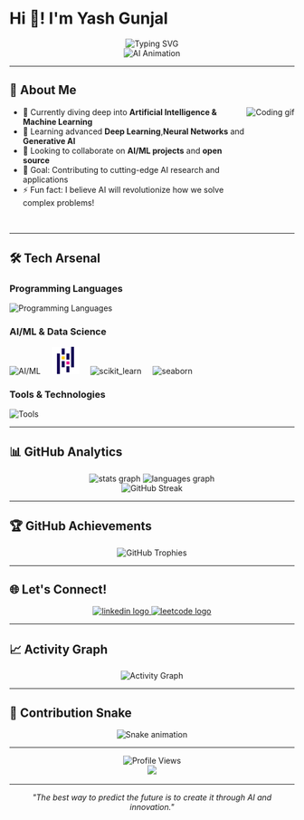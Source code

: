 # Hi 👋! I'm Yash Gunjal

<div align="center">
  <img src="https://readme-typing-svg.herokuapp.com?font=Fira+Code&weight=500&size=28&duration=3000&pause=1000&color=3B82F6&center=true&vCenter=true&width=435&lines=AI+%26+ML+Enthusiast;Data+Science+Student;Problem+Solver;Tech+Explorer" alt="Typing SVG" />
</div>

<div align="center">
  <img src="https://user-images.githubusercontent.com/74038190/212750147-854a394f-fee9-4080-9770-78a4b7ece53f.gif" width="400" alt="AI Animation"/>
</div>

---

## 🚀 About Me

<img align="right" height="200" src="https://user-images.githubusercontent.com/74038190/229223263-cf2e4b07-2615-4f87-9c38-e37600f8381a.gif" alt="Coding gif"/>

- 🔭 Currently diving deep into **Artificial Intelligence & Machine Learning**
- 🌱 Learning advanced **Deep Learning**,**Neural Networks** and **Generative AI**
- 👯 Looking to collaborate on **AI/ML projects** and **open source**
- 🎯 Goal: Contributing to cutting-edge AI research and applications
- ⚡ Fun fact: I believe AI will revolutionize how we solve complex problems!

<br clear="both">

---

## 🛠️ Tech Arsenal

### Programming Languages
<div align="left">
  <img src="https://skillicons.dev/icons?i=python,java,javascript,c,cpp" alt="Programming Languages"/>
</div>

### AI/ML & Data Science
<div align="left">
  <img src="https://skillicons.dev/icons?i=tensorflow,pytorch" alt="AI/ML"/>
  <img width="12" />
  <img src="https://raw.githubusercontent.com/devicons/devicon/2ae2a900d2f041da66e950e4d48052658d850630/icons/pandas/pandas-original.svg" alt="pandas" width="48" height="48"/>
  <img width="12" />
  <img src="https://upload.wikimedia.org/wikipedia/commons/0/05/Scikit_learn_logo_small.svg" alt="scikit_learn" width="48" height="48"/>
  <img width="12" />
  <img src="https://seaborn.pydata.org/_images/logo-mark-lightbg.svg" alt="seaborn" width="48" height="48"/>
</div>

### Tools & Technologies
<div align="left">
  <img src="https://skillicons.dev/icons?i=git,mysql,vscode" alt="Tools"/>
</div>

---

## 📊 GitHub Analytics

<div align="center">
  <img src="https://github-readme-stats.vercel.app/api?username=yashgunjal95&hide_title=false&hide_rank=false&show_icons=true&include_all_commits=true&count_private=true&disable_animations=false&theme=tokyonight&locale=en&hide_border=true&custom_title=My%20GitHub%20Stats" height="150" alt="stats graph" />
  <img src="https://github-readme-stats.vercel.app/api/top-langs?username=yashgunjal95&locale=en&hide_title=false&layout=compact&card_width=320&langs_count=8&theme=tokyonight&hide_border=true&custom_title=Most%20Used%20Languages" height="150" alt="languages graph" />
</div>

<div align="center">
  <img src="https://github-readme-streak-stats.herokuapp.com/?user=yashgunjal95&theme=tokyonight&hide_border=true" alt="GitHub Streak"/>
</div>

---

## 🏆 GitHub Achievements

<div align="center">
  <img src="https://github-profile-trophy.vercel.app/?username=yashgunjal95&theme=tokyonight&no-frame=true&no-bg=false&margin-w=4&row=1" alt="GitHub Trophies"/>
</div>

---

## 🌐 Let's Connect!

<div align="center">
  <a href="https://linkedin.com/in/yash-gunjal-473422288/" target="_blank">
    <img src="https://img.shields.io/static/v1?message=LinkedIn&logo=linkedin&label=&color=0077B5&logoColor=white&labelColor=&style=for-the-badge" height="35" alt="linkedin logo" />
  </a>
  <a href="https://www.leetcode.com/yashgunjal05" target="_blank">
    <img src="https://img.shields.io/static/v1?message=LeetCode&logo=leetcode&label=&color=FFA116&logoColor=white&labelColor=&style=for-the-badge" height="35" alt="leetcode logo" />
  </a>
</div>

---

## 📈 Activity Graph

<div align="center">
  <img src="https://github-readme-activity-graph.vercel.app/graph?username=yashgunjal95&theme=tokyo-night&hide_border=true&area=true" alt="Activity Graph"/>
</div>

---

## 🐍 Contribution Snake

<div align="center">
  <img src="https://raw.githubusercontent.com/yashgunjal95/yashgunjal95/output/snake.svg" alt="Snake animation" />
</div>

---

<div align="center">
  <img src="https://komarev.com/ghpvc/?username=yashgunjal95&label=Profile%20views&color=0e75b6&style=for-the-badge" alt="Profile Views" />
</div>

<div align="center">
  <img src="https://user-images.githubusercontent.com/74038190/212284158-e840e285-664b-44d7-b79b-e264b5e54825.gif" width="500">
</div>

---

<div align="center">
  <i>"The best way to predict the future is to create it through AI and innovation."</i>
</div>
